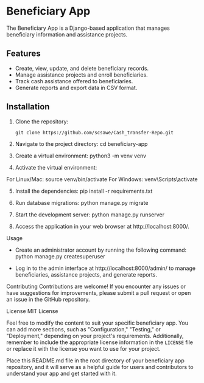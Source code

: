 # Beneficiary App

The Beneficiary App is a Django-based application that manages beneficiary information and assistance projects.

## Features

- Create, view, update, and delete beneficiary records.
- Manage assistance projects and enroll beneficiaries.
- Track cash assistance offered to beneficiaries.
- Generate reports and export data in CSV format.

## Installation

1. Clone the repository:

   ```shell
   git clone https://github.com/scsawe/Cash_transfer-Repo.git

2. Navigate to the project directory:
cd beneficiary-app

3. Create a virtual environment:
python3 -m venv venv

4. Activate the virtual environment:

For Linux/Mac:
source venv/bin/activate
For Windows:
venv\Scripts\activate

5. Install the dependencies:
pip install -r requirements.txt

6. Run database migrations:
python manage.py migrate

7. Start the development server:
python manage.py runserver

8. Access the application in your web browser at http://localhost:8000/.

Usage
- Create an administrator account by running the following command:
python manage.py createsuperuser

- Log in to the admin interface at http://localhost:8000/admin/ to manage beneficiaries, assistance projects, and generate reports.

Contributing
Contributions are welcome! If you encounter any issues or have suggestions for improvements, please submit a pull request or open an issue in the GitHub repository.

License
MIT License

Feel free to modify the content to suit your specific beneficiary app. You can add more sections, such as "Configuration," "Testing," or "Deployment," depending on your project's requirements. Additionally, remember to include the appropriate license information in the `LICENSE` file or replace it with the license you want to use for your project.

Place this README.md file in the root directory of your beneficiary app repository, and it will serve as a helpful guide for users and contributors to understand your app and get started with it.

